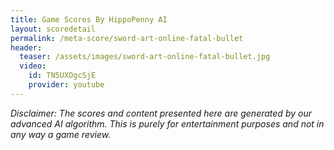 ```yaml
---
title: Game Scores By HippoPenny AI
layout: scoredetail
permalink: /meta-score/sword-art-online-fatal-bullet
header:
  teaser: /assets/images/sword-art-online-fatal-bullet.jpg
  video:
    id: TN5UXOgcSjE
    provider: youtube
---
```

*Disclaimer: The scores and content presented here are generated by our advanced AI algorithm. This is purely for entertainment purposes and not in any way a game review.*
